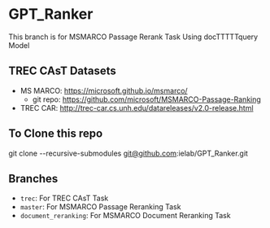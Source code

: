 # GPT_Ranker

This branch is for MSMARCO Passage Rerank Task Using docTTTTTquery Model

## TREC CAsT Datasets

- MS MARCO: https://microsoft.github.io/msmarco/  
  - git repo: https://github.com/microsoft/MSMARCO-Passage-Ranking
- TREC CAR: http://trec-car.cs.unh.edu/datareleases/v2.0-release.html

## To Clone this repo

git clone --recursive-submodules git@github.com:ielab/GPT_Ranker.git

## Branches

- `trec`: For TREC CAsT Task
- `master`: For MSMARCO Passage Reranking Task
- `document_reranking`: For MSMARCO Document Reranking Task